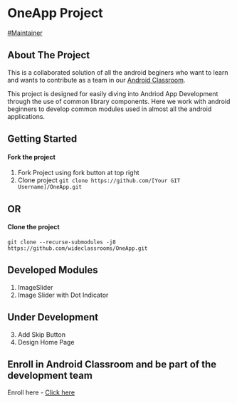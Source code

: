 # OneApp Project
[#Maintainer](https://wideclassrooms.com)

## About The Project 
This is a collaborated solution of all the android beginers who want to learn and wants to contribute as a team in our [Android Classroom](https://wideclassrooms.com//in/classrooms/OneApp-2wQyVMVV).

This project is designed for easily diving into Andriod App Development through the use of common library components. 
Here we work with android beginners to develop common modules used in almost all the android applications. 

## Getting Started

#### Fork the project 
1. Fork Project using fork button at top right
2. Clone project
`git clone https://github.com/[Your GIT Username]/OneApp.git`

## OR

#### Clone the project
     
  `git clone --recurse-submodules -j8 https://github.com/wideclassrooms/OneApp.git`

## Developed Modules
1. ImageSlider
2. Image Slider with Dot Indicator

## Under Development
3. Add Skip Button
4. Design Home Page



## Enroll in Android Classroom and be part of the development team

Enroll here - [Click here](https://wideclassrooms.com//in/classrooms/OneApp-2wQyVMVV)
